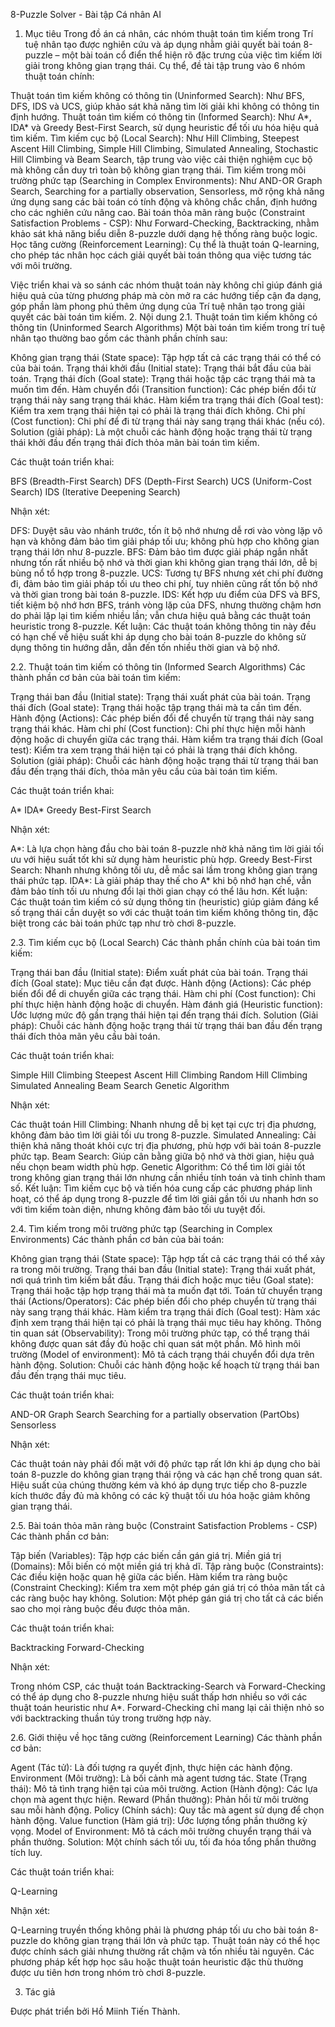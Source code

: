 8-Puzzle Solver - Bài tập Cá nhân AI
1. Mục tiêu
Trong đồ án cá nhân, các nhóm thuật toán tìm kiếm trong Trí tuệ nhân tạo được nghiên cứu và áp dụng nhằm giải quyết bài toán 8-puzzle – một bài toán cổ điển thể hiện rõ đặc trưng của việc tìm kiếm lời giải trong không gian trạng thái. Cụ thể, đề tài tập trung vào 6 nhóm thuật toán chính:

Thuật toán tìm kiếm không có thông tin (Uninformed Search): Như BFS, DFS, IDS và UCS, giúp khảo sát khả năng tìm lời giải khi không có thông tin định hướng.
Thuật toán tìm kiếm có thông tin (Informed Search): Như A*, IDA* và Greedy Best-First Search, sử dụng heuristic để tối ưu hóa hiệu quả tìm kiếm.
Tìm kiếm cục bộ (Local Search): Như Hill Climbing, Steepest Ascent Hill Climbing, Simple Hill Climbing, Simulated Annealing, Stochastic Hill Climbing và Beam Search, tập trung vào việc cải thiện nghiệm cục bộ mà không cần duy trì toàn bộ không gian trạng thái.
Tìm kiếm trong môi trường phức tạp (Searching in Complex Environments): Như AND-OR Graph Search, Searching for a partially observation, Sensorless, mở rộng khả năng ứng dụng sang các bài toán có tính động và không chắc chắn, định hướng cho các nghiên cứu nâng cao.
Bài toán thỏa mãn ràng buộc (Constraint Satisfaction Problems - CSP): Như Forward-Checking, Backtracking, nhằm khảo sát khả năng biểu diễn 8-puzzle dưới dạng hệ thống ràng buộc logic.
Học tăng cường (Reinforcement Learning): Cụ thể là thuật toán Q-learning, cho phép tác nhân học cách giải quyết bài toán thông qua việc tương tác với môi trường.

Việc triển khai và so sánh các nhóm thuật toán này không chỉ giúp đánh giá hiệu quả của từng phương pháp mà còn mở ra các hướng tiếp cận đa dạng, góp phần làm phong phú thêm ứng dụng của Trí tuệ nhân tạo trong giải quyết các bài toán tìm kiếm.
2. Nội dung
2.1. Thuật toán tìm kiếm không có thông tin (Uninformed Search Algorithms)
Một bài toán tìm kiếm trong trí tuệ nhân tạo thường bao gồm các thành phần chính sau:

Không gian trạng thái (State space): Tập hợp tất cả các trạng thái có thể có của bài toán.
Trạng thái khởi đầu (Initial state): Trạng thái bắt đầu của bài toán.
Trạng thái đích (Goal state): Trạng thái hoặc tập các trạng thái mà ta muốn tìm đến.
Hàm chuyển đổi (Transition function): Các phép biến đổi từ trạng thái này sang trạng thái khác.
Hàm kiểm tra trạng thái đích (Goal test): Kiểm tra xem trạng thái hiện tại có phải là trạng thái đích không.
Chi phí (Cost function): Chi phí để đi từ trạng thái này sang trạng thái khác (nếu có).
Solution (giải pháp): Là một chuỗi các hành động hoặc trạng thái từ trạng thái khởi đầu đến trạng thái đích thỏa mãn bài toán tìm kiếm.

Các thuật toán triển khai:

BFS (Breadth-First Search)
DFS (Depth-First Search)
UCS (Uniform-Cost Search)
IDS (Iterative Deepening Search)

Nhận xét:

DFS: Duyệt sâu vào nhánh trước, tốn ít bộ nhớ nhưng dễ rơi vào vòng lặp vô hạn và không đảm bảo tìm giải pháp tối ưu; không phù hợp cho không gian trạng thái lớn như 8-puzzle.
BFS: Đảm bảo tìm được giải pháp ngắn nhất nhưng tốn rất nhiều bộ nhớ và thời gian khi không gian trạng thái lớn, dễ bị bùng nổ tổ hợp trong 8-puzzle.
UCS: Tương tự BFS nhưng xét chi phí đường đi, đảm bảo tìm giải pháp tối ưu theo chi phí, tuy nhiên cũng rất tốn bộ nhớ và thời gian trong bài toán 8-puzzle.
IDS: Kết hợp ưu điểm của DFS và BFS, tiết kiệm bộ nhớ hơn BFS, tránh vòng lặp của DFS, nhưng thường chậm hơn do phải lặp lại tìm kiếm nhiều lần; vẫn chưa hiệu quả bằng các thuật toán heuristic trong 8-puzzle.
Kết luận: Các thuật toán không thông tin này đều có hạn chế về hiệu suất khi áp dụng cho bài toán 8-puzzle do không sử dụng thông tin hướng dẫn, dẫn đến tốn nhiều thời gian và bộ nhớ.

2.2. Thuật toán tìm kiếm có thông tin (Informed Search Algorithms)
Các thành phần cơ bản của bài toán tìm kiếm:

Trạng thái ban đầu (Initial state): Trạng thái xuất phát của bài toán.
Trạng thái đích (Goal state): Trạng thái hoặc tập trạng thái mà ta cần tìm đến.
Hành động (Actions): Các phép biến đổi để chuyển từ trạng thái này sang trạng thái khác.
Hàm chi phí (Cost function): Chi phí thực hiện mỗi hành động hoặc di chuyển giữa các trạng thái.
Hàm kiểm tra trạng thái đích (Goal test): Kiểm tra xem trạng thái hiện tại có phải là trạng thái đích không.
Solution (giải pháp): Chuỗi các hành động hoặc trạng thái từ trạng thái ban đầu đến trạng thái đích, thỏa mãn yêu cầu của bài toán tìm kiếm.

Các thuật toán triển khai:

A*
IDA*
Greedy Best-First Search

Nhận xét:

A*: Là lựa chọn hàng đầu cho bài toán 8-puzzle nhờ khả năng tìm lời giải tối ưu với hiệu suất tốt khi sử dụng hàm heuristic phù hợp.
Greedy Best-First Search: Nhanh nhưng không tối ưu, dễ mắc sai lầm trong không gian trạng thái phức tạp.
IDA*: Là giải pháp thay thế cho A* khi bộ nhớ hạn chế, vẫn đảm bảo tính tối ưu nhưng đổi lại thời gian chạy có thể lâu hơn.
Kết luận: Các thuật toán tìm kiếm có sử dụng thông tin (heuristic) giúp giảm đáng kể số trạng thái cần duyệt so với các thuật toán tìm kiếm không thông tin, đặc biệt trong các bài toán phức tạp như trò chơi 8-puzzle.

2.3. Tìm kiếm cục bộ (Local Search)
Các thành phần chính của bài toán tìm kiếm:

Trạng thái ban đầu (Initial state): Điểm xuất phát của bài toán.
Trạng thái đích (Goal state): Mục tiêu cần đạt được.
Hành động (Actions): Các phép biến đổi để di chuyển giữa các trạng thái.
Hàm chi phí (Cost function): Chi phí thực hiện hành động hoặc di chuyển.
Hàm đánh giá (Heuristic function): Ước lượng mức độ gần trạng thái hiện tại đến trạng thái đích.
Solution (Giải pháp): Chuỗi các hành động hoặc trạng thái từ trạng thái ban đầu đến trạng thái đích thỏa mãn yêu cầu bài toán.

Các thuật toán triển khai:

Simple Hill Climbing
Steepest Ascent Hill Climbing
Random Hill Climbing
Simulated Annealing
Beam Search
Genetic Algorithm

Nhận xét:

Các thuật toán Hill Climbing: Nhanh nhưng dễ bị kẹt tại cực trị địa phương, không đảm bảo tìm lời giải tối ưu trong 8-puzzle.
Simulated Annealing: Cải thiện khả năng thoát khỏi cực trị địa phương, phù hợp với bài toán 8-puzzle phức tạp.
Beam Search: Giúp cân bằng giữa bộ nhớ và thời gian, hiệu quả nếu chọn beam width phù hợp.
Genetic Algorithm: Có thể tìm lời giải tốt trong không gian trạng thái lớn nhưng cần nhiều tính toán và tinh chỉnh tham số.
Kết luận: Tìm kiếm cục bộ và tiến hóa cung cấp các phương pháp linh hoạt, có thể áp dụng trong 8-puzzle để tìm lời giải gần tối ưu nhanh hơn so với tìm kiếm toàn diện, nhưng không đảm bảo tối ưu tuyệt đối.

2.4. Tìm kiếm trong môi trường phức tạp (Searching in Complex Environments)
Các thành phần cơ bản của bài toán:

Không gian trạng thái (State space): Tập hợp tất cả các trạng thái có thể xảy ra trong môi trường.
Trạng thái ban đầu (Initial state): Trạng thái xuất phát, nơi quá trình tìm kiếm bắt đầu.
Trạng thái đích hoặc mục tiêu (Goal state): Trạng thái hoặc tập hợp trạng thái mà ta muốn đạt tới.
Toán tử chuyển trạng thái (Actions/Operators): Các phép biến đổi cho phép chuyển từ trạng thái này sang trạng thái khác.
Hàm kiểm tra trạng thái đích (Goal test): Hàm xác định xem trạng thái hiện tại có phải là trạng thái mục tiêu hay không.
Thông tin quan sát (Observability): Trong môi trường phức tạp, có thể trạng thái không được quan sát đầy đủ hoặc chỉ quan sát một phần.
Mô hình môi trường (Model of environment): Mô tả cách trạng thái chuyển đổi dựa trên hành động.
Solution: Chuỗi các hành động hoặc kế hoạch từ trạng thái ban đầu đến trạng thái mục tiêu.

Các thuật toán triển khai:

AND-OR Graph Search
Searching for a partially observation (PartObs)
Sensorless

Nhận xét:

Các thuật toán này phải đối mặt với độ phức tạp rất lớn khi áp dụng cho bài toán 8-puzzle do không gian trạng thái rộng và các hạn chế trong quan sát. Hiệu suất của chúng thường kém và khó áp dụng trực tiếp cho 8-puzzle kích thước đầy đủ mà không có các kỹ thuật tối ưu hóa hoặc giảm không gian trạng thái.

2.5. Bài toán thỏa mãn ràng buộc (Constraint Satisfaction Problems - CSP)
Các thành phần cơ bản:

Tập biến (Variables): Tập hợp các biến cần gán giá trị.
Miền giá trị (Domains): Mỗi biến có một miền giá trị khả dĩ.
Tập ràng buộc (Constraints): Các điều kiện hoặc quan hệ giữa các biến.
Hàm kiểm tra ràng buộc (Constraint Checking): Kiểm tra xem một phép gán giá trị có thỏa mãn tất cả các ràng buộc hay không.
Solution: Một phép gán giá trị cho tất cả các biến sao cho mọi ràng buộc đều được thỏa mãn.

Các thuật toán triển khai:

Backtracking
Forward-Checking

Nhận xét:

Trong nhóm CSP, các thuật toán Backtracking-Search và Forward-Checking có thể áp dụng cho 8-puzzle nhưng hiệu suất thấp hơn nhiều so với các thuật toán heuristic như A*. Forward-Checking chỉ mang lại cải thiện nhỏ so với backtracking thuần túy trong trường hợp này.

2.6. Giới thiệu về học tăng cường (Reinforcement Learning)
Các thành phần cơ bản:

Agent (Tác tử): Là đối tượng ra quyết định, thực hiện các hành động.
Environment (Môi trường): Là bối cảnh mà agent tương tác.
State (Trạng thái): Mô tả tình trạng hiện tại của môi trường.
Action (Hành động): Các lựa chọn mà agent thực hiện.
Reward (Phần thưởng): Phản hồi từ môi trường sau mỗi hành động.
Policy (Chính sách): Quy tắc mà agent sử dụng để chọn hành động.
Value function (Hàm giá trị): Ước lượng tổng phần thưởng kỳ vọng.
Model of Environment: Mô tả cách môi trường chuyển trạng thái và phần thưởng.
Solution: Một chính sách tối ưu, tối đa hóa tổng phần thưởng tích luy.

Các thuật toán triển khai:

Q-Learning

Nhận xét:

Q-Learning truyền thống không phải là phương pháp tối ưu cho bài toán 8-puzzle do không gian trạng thái lớn và phức tạp. Thuật toán này có thể học được chính sách giải nhưng thường rất chậm và tốn nhiều tài nguyên. Các phương pháp kết hợp học sâu hoặc thuật toán heuristic đặc thù thường được ưu tiên hơn trong nhóm trò chơi 8-puzzle.

3. Tác giả

Được phát triển bởi Hồ Miinh Tiến Thành.
